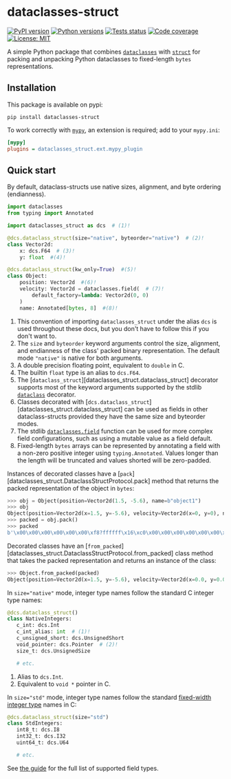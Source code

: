 # dataclasses-struct

[![PyPI version](https://img.shields.io/pypi/v/dataclasses-struct)](https://pypi.org/project/dataclasses-struct/)
[![Python versions](https://img.shields.io/pypi/pyversions/dataclasses-struct)](https://pypi.org/project/dataclasses-struct/)
[![Tests status](https://github.com/harrymander/dataclasses-struct/actions/workflows/ci.yml/badge.svg?event=push)](https://github.com/harrymander/dataclasses-struct/actions/workflows/ci.yml)
[![Code coverage](https://img.shields.io/codecov/c/gh/harrymander/dataclasses-struct)](https://app.codecov.io/gh/harrymander/dataclasses-struct)
[![License: MIT](https://img.shields.io/badge/License-MIT-yellow.svg)](https://github.com/harrymander/dataclasses-struct/blob/main/LICENSE)

A simple Python package that combines
[`dataclasses`](https://docs.python.org/3/library/dataclasses.html) with
[`struct`](https://docs.python.org/3/library/struct.html) for packing and
unpacking Python dataclasses to fixed-length `bytes` representations.

## Installation

This package is available on pypi:

```
pip install dataclasses-struct
```

To work correctly with [`mypy`](https://www.mypy-lang.org/), an extension is
required; add to your `mypy.ini`:

```ini
[mypy]
plugins = dataclasses_struct.ext.mypy_plugin
```

## Quick start

By default, dataclass-structs use native sizes, alignment, and byte ordering
(endianness).

```python
import dataclasses
from typing import Annotated

import dataclasses_struct as dcs  # (1)!

@dcs.dataclass_struct(size="native", byteorder="native")  # (2)!
class Vector2d:
    x: dcs.F64  # (3)!
    y: float  #(4)!

@dcs.dataclass_struct(kw_only=True)  #(5)!
class Object:
    position: Vector2d  #(6)!
    velocity: Vector2d = dataclasses.field(  # (7)!
        default_factory=lambda: Vector2d(0, 0)
    )
    name: Annotated[bytes, 8]  #(8)!
```

1. This convention of importing `dataclasses_struct` under the alias `dcs` is
   used throughout these docs, but you don't have to follow this if you don't
   want to.
2. The `size` and `byteorder` keyword arguments control the size, alignment, and
   endianness of the class' packed binary representation. The default mode
   `"native"` is native for both arguments.
3. A double precision floating point, equivalent to `double` in C.
4. The builtin `float` type is an alias to `dcs.F64`.
5. The [`dataclass_struct`][dataclasses_struct.dataclass_struct] decorator
   supports most of the keyword arguments supported by the stdlib
   [`dataclass`](https://docs.python.org/3/library/dataclasses.html#dataclasses.dataclass)
   decorator.
6. Classes decorated with
   [`dcs.dataclass_struct`][dataclasses_struct.dataclass_struct] can be used as
   fields in other dataclass-structs provided they have the same size and
   byteorder modes.
7. The stdlib
   [`dataclasses.field`](https://docs.python.org/3/library/dataclasses.html#dataclasses.field)
   function can be used for more complex field configurations, such as using
   a mutable value as a field default.
8. Fixed-length `bytes` arrays can be represented by annotating a field with
   a non-zero positive integer using `typing.Annotated`. Values longer than the
   length will be truncated and values shorted will be zero-padded.

Instances of decorated classes have a
[`pack`][dataclasses_struct.DataclassStructProtocol.pack] method that returns
the packed representation of the object in `bytes`:

```python
>>> obj = Object(position=Vector2d(1.5, -5.6), name=b"object1")
>>> obj
Object(position=Vector2d(x=1.5, y=-5.6), velocity=Vector2d(x=0, y=0), name=b'object1')
>>> packed = obj.pack()
>>> packed
b'\x00\x00\x00\x00\x00\x00\xf8?ffffff\x16\xc0\x00\x00\x00\x00\x00\x00\x00\x00\x00\x00\x00\x00\x00\x00\x00\x00object1\x00'
```

Decorated classes have an
[`from_packed`][dataclasses_struct.DataclassStructProtocol.from_packed] class
method that takes the packed representation and returns an instance of the
class:

```python
>>> Object.from_packed(packed)
Object(position=Vector2d(x=1.5, y=-5.6), velocity=Vector2d(x=0.0, y=0.0), name=b'object1\x00')
```

In `size="native"` mode, integer type names follow the standard C integer type
names:

```python
@dcs.dataclass_struct()
class NativeIntegers:
   c_int: dcs.Int
   c_int_alias: int  # (1)!
   c_unsigned_short: dcs.UnsignedShort
   void_pointer: dcs.Pointer  # (2)!
   size_t: dcs.UnsignedSize

   # etc.
```

1. Alias to `dcs.Int`.
2. Equivalent to `void *` pointer in C.

In `size="std"` mode, integer type names follow the standard [fixed-width
integer type](https://en.cppreference.com/w/c/types/integer.html#Types) names in
C:

```python
@dcs.dataclass_struct(size="std")
class StdIntegers:
   int8_t: dcs.I8
   int32_t: dcs.I32
   uint64_t: dcs.U64

   # etc.
```

See [the guide](guide.md#supported-type-annotations) for the full list of
supported field types.
